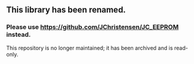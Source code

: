 ## This library has been renamed. ##
### Please use https://github.com/JChristensen/JC_EEPROM instead. ###
This repository is no longer maintained; it has been archived and is read-only.
